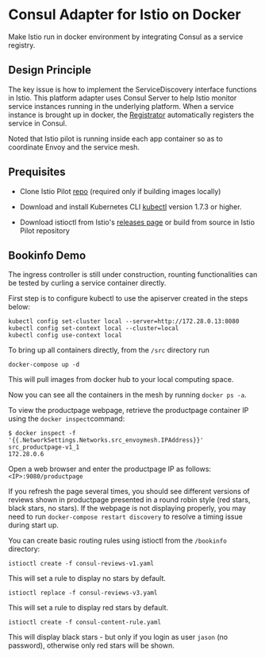 # Consul Adapter for Istio on Docker

Make Istio run in docker environment by integrating Consul as a service registry.

## Design Principle

The key issue is how to implement the ServiceDiscovery interface functions in Istio. 
This platform adapter uses Consul Server to help Istio monitor service instances running in the underlying platform.
When a service instance is brought up in docker, the [Registrator](http://gliderlabs.github.io/registrator/latest/)
automatically registers the service in Consul.

Noted that Istio pilot is running inside each app container so as to coordinate Envoy and the service mesh.

## Prequisites

 * Clone Istio Pilot [repo](https://github.com/istio/pilot) (required only if building images locally)

 * Download and install Kubernetes CLI [kubectl](https://kubernetes.io/docs/tasks/tools/install-kubectl/) version
  1.7.3 or higher.
 
 * Download istioctl from Istio's [releases page](https://github.com/istio/istio/releases) or build from 
 source in Istio Pilot repository

## Bookinfo Demo

The ingress controller is still under construction, rounting functionalities can be tested by curling a service container directly.

First step is to configure kubectl to use the apiserver created in the steps below:
 
```
kubectl config set-cluster local --server=http://172.28.0.13:8080
kubectl config set-context local --cluster=local
kubectl config use-context local
```

To bring up all containers directly, from the `/src` directory run 

    docker-compose up -d 

This will pull images from docker hub to your local computing space.

Now you can see all the containers in the mesh by running `docker ps -a`.

To view the productpage webpage, retrieve the productpage container IP using the `docker inspect`command:

```
$ docker inspect -f '{{.NetworkSettings.Networks.src_envoymesh.IPAddress}}' src_productpage-v1_1
172.28.0.6
``` 
 
Open a web browser and enter the productpage IP as follows: `<IP>:9080/productpage`

If you refresh the page several times, you should see different versions of reviews shown in productpage 
presented in a round robin style (red stars, black stars, no stars). If the webpage is not displaying properly,
you may need to run `docker-compose restart discovery` to resolve a timing issue during start up.

You can create basic routing rules using istioctl from the `/bookinfo` directory:

```
istioctl create -f consul-reviews-v1.yaml
```

This will set a rule to display no stars by default.

```
istioctl replace -f consul-reviews-v3.yaml
```

This will set a rule to display red stars by default.

```
istioctl create -f consul-content-rule.yaml
```

This will display black stars - but only if you login as user `jason` (no password), otherwise only red 
stars will be shown.
